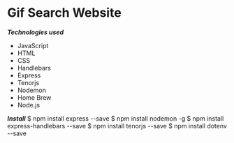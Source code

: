 # Gif Search Website

***Technologies used***
- JavaScript
- HTML
- CSS
- Handlebars
- Express
- Tenorjs
- Nodemon
- Home Brew
- Node.js

***Install***
$ npm install express --save
$ npm install nodemon -g
$ npm install express-handlebars --save
$ npm install tenorjs --save
$ npm install dotenv --save
